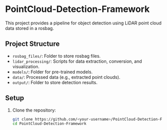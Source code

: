 # PointCloud-Detection-Framework

This project provides a pipeline for object detection using LiDAR point cloud data stored in a rosbag.

## Project Structure
- `rosbag_files/`: Folder to store rosbag files.
- `lidar_processing/`: Scripts for data extraction, conversion, and visualization.
- `models/`: Folder for pre-trained models.
- `data/`: Processed data (e.g., extracted point clouds).
- `output/`: Folder to store detection results.

## Setup
1. Clone the repository:
   ```bash
   git clone https://github.com/<your-username>/PointCloud-Detection-Framework.git
   cd PointCloud-Detection-Framework
